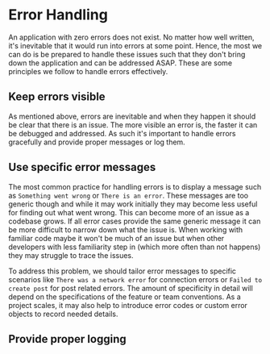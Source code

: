# Error Handling

An application with zero errors does not exist. No matter how well written, it's inevitable that it would run into errors at some point. Hence, the most we can do is be prepared to handle these issues such that they don't bring down the application and can be addressed ASAP. These are some principles we follow to handle errors effectively.

## Keep errors visible

As mentioned above, errors are inevitable and when they happen it should be clear that there is an issue. The more visible an error is, the faster it can be debugged and addressed. As such it's important to handle errors gracefully and provide proper messages or log them.

## Use specific error messages

The most common practice for handling errors is to display a message such as `Something went wrong` or `There is an error`. These messages are too generic though and while it may work initially they may become less useful for finding out what went wrong. This can become more of an issue as a codebase grows. If all error cases provide the same generic message it can be more difficult to narrow down what the issue is. When working with familiar code maybe it won't be much of an issue but when other developers with less familiarity step in (which more often than not happens) they may struggle to trace the issues.

To address this problem, we should tailor error messages to specific scenarios like `There was a network error` for connection errors or `Failed to create post` for post related errors. The amount of specificity in detail will depend on the specifications of the feature or team conventions. As a project scales, it may also help to introduce error codes or custom error objects to record needed details.

## Provide proper logging

